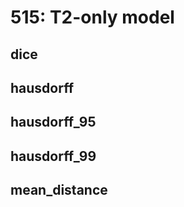 515: T2-only model
==================

dice
----

hausdorff
---------

hausdorff_95
------------

hausdorff_99
------------

mean_distance
-------------


